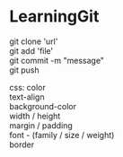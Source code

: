 # LearningGit

git clone 'url'  
git add 'file'  
git commit -m "message"  
git push  


css:
color  
text-align  
background-color  
width / height  
margin / padding  
font - (family / size / weight)  
border  